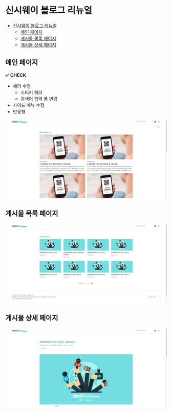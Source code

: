 # 신시웨이 블로그 리뉴얼

- [신시웨이 블로그 리뉴얼](#신시웨이-블로그-리뉴얼)
  - [메인 페이지](#메인-페이지)
  - [게시물 목록 페이지](#게시물-목록-페이지)
  - [게시물 상세 페이지](#게시물-상세-페이지)

## 메인 페이지

**✅ CHECK**

- 헤더 수정
  - 스티키 헤더
  - 검색어 입력 폼 변경
- 사이드 메뉴 수정
- 반응형

![menu](./docs/menu.gif)

## 게시물 목록 페이지

![list](./docs/list.png)

## 게시물 상세 페이지

![detail](./docs/detail.png)
